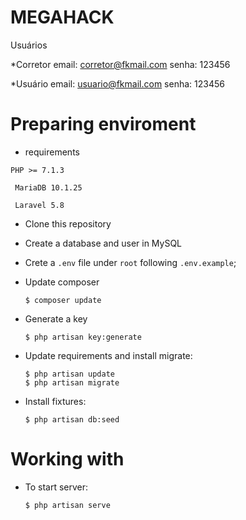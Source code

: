 # MEGAHACK

Usuários

*Corretor
email: corretor@fkmail.com
senha: 123456

*Usuário
email: usuario@fkmail.com
senha: 123456

# Preparing enviroment

* requirements

``` 
PHP >= 7.1.3

```

```
 MariaDB 10.1.25

```

```
 Laravel 5.8

```

* Clone this repository
* Create a database and user in MySQL 
* Crete a `.env` file under `root` following `.env.example`;

* Update composer

    ```
    $ composer update
    ```

* Generate a key

    ```
    $ php artisan key:generate

    ```
* Update requirements and install migrate:

	```
	$ php artisan update
	$ php artisan migrate
	```

* Install fixtures:
	```
	$ php artisan db:seed
	```

# Working with

* To start server:

	```
	$ php artisan serve
	```



